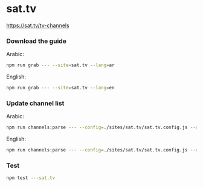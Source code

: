 # sat.tv

https://sat.tv/tv-channels

### Download the guide

Arabic:

```sh
npm run grab --- --site=sat.tv --lang=ar
```

English:

```sh
npm run grab --- --site=sat.tv --lang=en
```

### Update channel list

Arabic:

```sh
npm run channels:parse --- --config=./sites/sat.tv/sat.tv.config.js --output=./sites/sat.tv/sat.tv_ar.channels.xml --set=lang:ar
```

English:

```sh
npm run channels:parse --- --config=./sites/sat.tv/sat.tv.config.js --output=./sites/sat.tv/sat.tv_en.channels.xml --set=lang:en
```

### Test

```sh
npm test ---sat.tv
```
